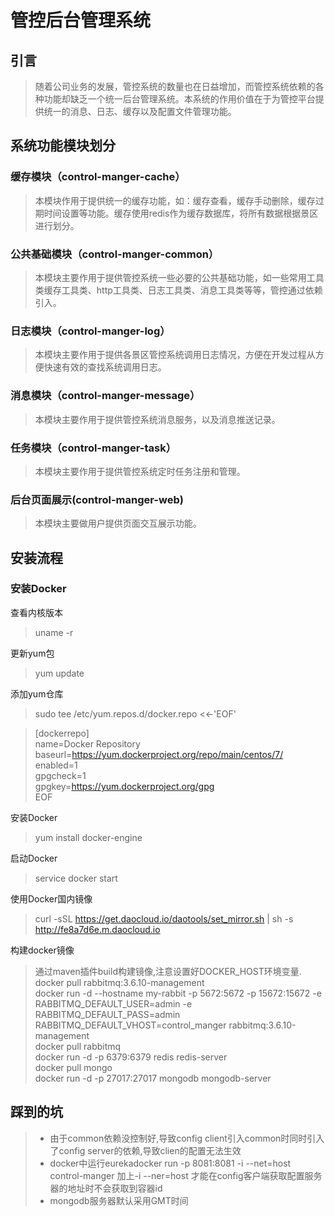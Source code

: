 # 管控后台管理系统
## 引言
> 随着公司业务的发展，管控系统的数量也在日益增加，而管控系统依赖的各种功能却缺乏一个统一后台管理系统。本系统的作用价值在于为管控平台提供统一的消息、日志、缓存以及配置文件管理功能。

## 系统功能模块划分

### 缓存模块（control-manger-cache）
> 本模块作用于提供统一的缓存功能，如：缓存查看，缓存手动删除，缓存过期时间设置等功能。缓存使用redis作为缓存数据库，将所有数据根据景区进行划分。

### 公共基础模块（control-manger-common）
> 本模块主要作用于提供管控系统一些必要的公共基础功能，如一些常用工具类缓存工具类、http工具类、日志工具类、消息工具类等等，管控通过依赖引入。

### 日志模块（control-manger-log）
> 本模块主要作用于提供各景区管控系统调用日志情况，方便在开发过程从方便快速有效的查找系统调用日志。

### 消息模块（control-manger-message）
> 本模块主要作用于提供管控系统消息服务，以及消息推送记录。


### 任务模块（control-manger-task）
> 本模块主要作用于提供管控系统定时任务注册和管理。

### 后台页面展示(control-manger-web)
> 本模块主要做用户提供页面交互展示功能。

## 安装流程
### 安装Docker
查看内核版本
>uname -r

更新yum包
>yum update


添加yum仓库
>sudo tee /etc/yum.repos.d/docker.repo <<-'EOF'

> [dockerrepo]<br/>
name=Docker Repository <br/>
baseurl=https://yum.dockerproject.org/repo/main/centos/7/<br/>
enabled=1<br/>
gpgcheck=1<br/>
gpgkey=https://yum.dockerproject.org/gpg<br/>
> EOF

安装Docker
>yum install docker-engine

启动Docker
>service docker start

使用Docker国内镜像
> curl -sSL https://get.daocloud.io/daotools/set_mirror.sh | sh -s http://fe8a7d6e.m.daocloud.io

构建docker镜像
> 通过maven插件build构建镜像,注意设置好DOCKER_HOST环境变量.
>docker pull rabbitmq:3.6.10-management<br/>
 docker run -d --hostname my-rabbit  -p 5672:5672 -p 15672:15672 -e RABBITMQ_DEFAULT_USER=admin -e RABBITMQ_DEFAULT_PASS=admin RABBITMQ_DEFAULT_VHOST=control_manger rabbitmq:3.6.10-management<br/>
 docker pull rabbitmq<br/>
 docker run -d -p 6379:6379 redis redis-server<br/>
 docker pull mongo<br/>
 docker run -d -p 27017:27017 mongodb mongodb-server<br/>


## 踩到的坑
> * 由于common依赖没控制好,导致config client引入common时同时引入了config server的依赖,导致clien的配置无法生效
> * docker中运行eurekadocker run -p 8081:8081 -i --net=host control-manger 加上-i --ner=host 才能在config客户端获取配置服务器的地址时不会获取到容器id
> * mongodb服务器默认采用GMT时间
